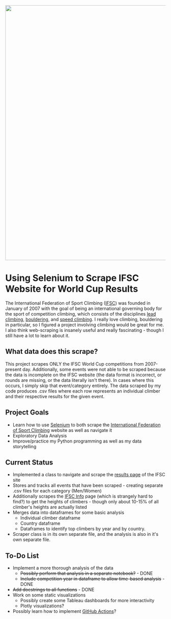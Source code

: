 <div>
  <img src = "https://cdn.ifsc-climbing.org/images/News/Placeholders/IFSC_News_-_IFSC_placeholder.jpg" width = "800">
</div>

# Using Selenium to Scrape IFSC Website for World Cup Results

The International Federation of Sport Climbing ([IFSC](https://en.wikipedia.org/wiki/International_Federation_of_Sport_Climbing)) was founded in January of 2007 with the goal of being an international governing body for the sport of competition climbing, which consists of the disciplines [lead climbing](https://en.wikipedia.org/wiki/Lead_climbing), [bouldering](https://en.wikipedia.org/wiki/Bouldering), and [speed climbing](https://en.wikipedia.org/wiki/Speed_climbing).
I really love climbing, bouldering in particular, so I figured a project involving climbing would be great for me. I also think web-scraping is insanely useful and really fascinating - though I still have a lot to learn about it.

## What data does this scrape?
This project scrapes ONLY the IFSC World Cup competitions from 2007-present day. Additionally, some events were not able to be scraped because the data is incomplete on the IFSC website (the data format is incorrect, or rounds are missing, or the data literally isn't there). In cases where this occurs, I simply skip that event/category entirely. The data scraped by my code produces .csv files where each row represents an individual climber and their respective results for the given event.

## Project Goals
* Learn how to use [Selenium](https://www.selenium.dev/) to both scrape the [International Federation of Sport Climbing](https://www.ifsc-climbing.org/) website as well as navigate it
* Exploratory Data Analysis
* Improve/practice my Python programming as well as my data storytelling

## Current Status
* Implemented a class to navigate and scrape the [results page](https://www.ifsc-climbing.org/index.php/world-competition/last-result) of the IFSC site
* Stores and tracks all events that have been scraped - creating separate .csv files for each category (Men/Women)
* Additionally scrapes the [IFSC Info](https://ifsc.results.info/#/) page (which is strangely hard to find?) to get the heights of climbers - though only about 10-15% of all climber's heights are actually listed
* Merges data into dataframes for some basic analysis
  * Individual climber dataframe
  * Country dataframe
  * Dataframes to identify top climbers by year and by country.
* Scraper class is in its own separate file, and the analysis is also in it's own separate file.

## To-Do List
* Implement a more thorough analysis of the data
  * ~~Possibly perform that analysis in a separate notebook?~~ - DONE
  * ~~Include competition year in dataframe to allow time-based analysis~~ - DONE
* ~~Add docstrings to all functions~~ - DONE
* Work on some static visualizations
  * Possibly create some Tableau dashboards for more interactivity
  * Plotly visualizations?
* Possibly learn how to implement [GitHub Actions](https://github.com/features/actions)?

